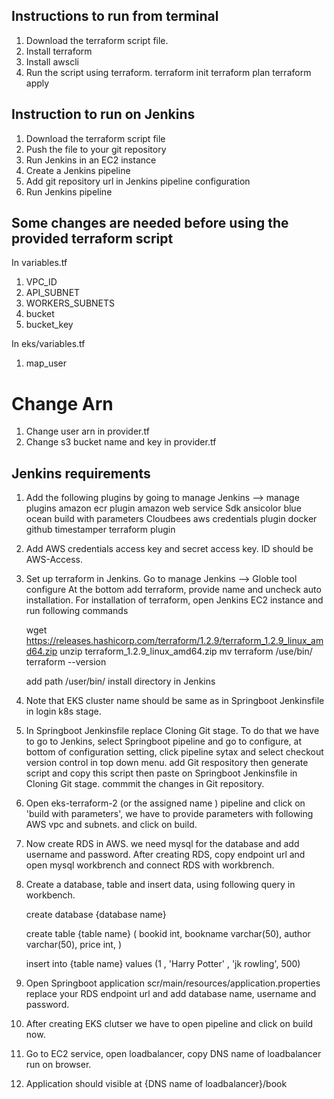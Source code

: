 
## Instructions to run from terminal
1. Download the terraform script file.
2. Install terraform 
3. Install awscli
4. Run the script using terraform.
    terraform init
    terraform plan
    terraform apply

## Instruction to run on Jenkins
1. Download the terraform script file
2. Push the file to your git repository
3. Run Jenkins in an EC2 instance 
4. Create a Jenkins pipeline
5. Add git repository url in Jenkins pipeline configuration
6. Run Jenkins pipeline 

## Some changes are needed before using the provided terraform script 

 In variables.tf
 1. VPC_ID
 2. API_SUBNET
 3. WORKERS_SUBNETS
 4. bucket   
 5. bucket_key

 In eks/variables.tf
 1. map_user

# Change Arn
 1. Change user arn in provider.tf 
 2. Change s3 bucket name and key in provider.tf
 
## Jenkins requirements
1. Add the following plugins by going to manage Jenkins --> manage plugins 
    amazon ecr plugin
    amazon web service Sdk
    ansicolor
    blue ocean
    build with parameters
    Cloudbees aws credentials plugin
    docker 
    github
    timestamper
    terraform plugin

2. Add AWS credentials access key and secret access key. ID should be AWS-Access.

3. Set up terraform in Jenkins. Go to manage Jenkins --> Globle tool configure 
   At the bottom add terraform, provide name and uncheck auto installation.
   For installation of terraform, open Jenkins EC2 instance and run following commands

    wget https://releases.hashicorp.com/terraform/1.2.9/terraform_1.2.9_linux_amd64.zip
    unzip terraform_1.2.9_linux_amd64.zip
    mv terraform /use/bin/
    terraform --version

    add path /user/bin/ install directory  in Jenkins 
    
4. Note that EKS cluster name should be same as in Springboot Jenkinsfile in login k8s stage.

5. In Springboot Jenkinsfile replace Cloning Git stage. To do that we have to go to Jenkins, select Springboot pipeline and go 
   to configure, at bottom of configuration setting, click pipeline sytax and select checkout version control in top down menu.
   add Git respository then generate script and copy this script then paste on Springboot Jenkinsfile in Cloning Git stage.
   commmit the changes in Git repository.

6. Open eks-terraform-2 (or the assigned name ) pipeline and click on 'build with parameters', we have to provide parameters with following AWS vpc and subnets.
   and click on build.

7. Now create RDS in AWS. we need mysql for the database and add username and password.
   After creating RDS, copy endpoint url and open mysql workbrench and connect RDS with workbrench.

8. Create a database, table and insert data, using following query in workbench.

    create database {database name}
    
    create table {table name} (
        bookid int,
        bookname varchar(50),
        author varchar(50),
        price int,
    )

    insert into {table name} values (1 , 'Harry Potter' , 'jk rowling', 500)

9. Open Springboot application scr/main/resources/application.properties replace your RDS endpoint url and add database name, username 
   and password.

10. After creating EKS clutser we have to open pipeline and click on build now.

11. Go to EC2 service, open loadbalancer, copy DNS name of loadbalancer run on browser.

11. Application should visible at  {DNS name of loadbalancer}/book

